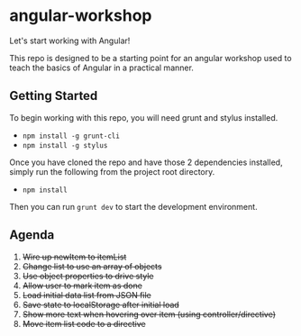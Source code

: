 angular-workshop
================

Let's start working with Angular!

This repo is designed to be a starting point for an angular workshop used to teach the basics of Angular in a practical manner.

## Getting Started

To begin working with this repo, you will need grunt and stylus installed.

- `npm install -g grunt-cli`
- `npm install -g stylus`

Once you have cloned the repo and have those 2 dependencies installed, simply run the following from the project root directory.

- `npm install`

Then you can run `grunt dev` to start the development environment.

## Agenda
1. ~~Wire up newItem to itemList~~
2. ~~Change list to use an array of objects~~
3. ~~Use object properties to drive style~~
4. ~~Allow user to mark item as done~~
5. ~~Load initial data list from JSON file~~
6. ~~Save state to localStorage after initial load~~
7. ~~Show more text when hovering over item (using controller/directive)~~
8. ~~Move item list code to a directive~~
